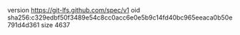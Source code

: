 version https://git-lfs.github.com/spec/v1
oid sha256:c329edbf50f3489e54c8cc0acc6e0e5b9c14fd40bc965eeaca0b50e791d4d361
size 4637
